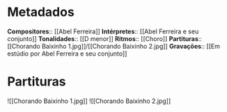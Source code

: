 # Metadados

**Compositores**:: [[Abel Ferreira]]
**Intérpretes**:: [[Abel Ferreira e seu conjunto]]
**Tonalidades**:: [[D menor]]
**Ritmos**:: [[Choro]]
**Partituras**:: [[Chorando Baixinho 1.jpg]]/[[Chorando Baixinho 2.jpg]]
**Gravações**:: [[Em estúdio por Abel Ferreira e seu conjunto]]

# Partituras

![[Chorando Baixinho 1.jpg]]
![[Chorando Baixinho 2.jpg]]
